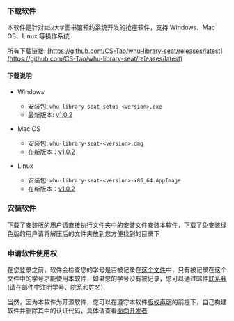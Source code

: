 ### 下载软件

本软件是针对`武汉大学`图书馆预约系统开发的抢座软件，支持 Windows、Mac OS、Linux 等操作系统

所有下载链接: [https://github.com/CS-Tao/whu-library-seat/releases/latest](https://github.com/CS-Tao/whu-library-seat/releases/latest)

#### 下载说明

- Windows
    - 安装包: `whu-library-seat-setup-<version>.exe`
    - 最新版本: [v1.0.2](https://github.com/CS-Tao/whu-library-seat/releases/download/v1.0.2/whu-library-seat-setup-1.0.2.exe)

- Mac OS
    - 安装包: `whu-library-seat-<version>.dmg`
    - 在新版本：[v1.0.2](https://github.com/CS-Tao/whu-library-seat/releases/download/v1.0.2/whu-library-seat-1.0.2.dmg)

- Linux
    - 安装包: `whu-library-seat-<version>-x86_64.AppImage`
    - 在新版本：[v1.0.2](https://github.com/CS-Tao/whu-library-seat/releases/download/v1.0.2/whu-library-seat-1.0.2-x86_64.AppImage)

### 安装软件

下载了安装版的用户请直接执行文件夹中的安装文件安装本软件，下载了免安装绿色版的用户请将解压后的文件夹放到您方便找到的目录下

### 申请软件使用权

在您登录之前，软件会检查您的学号是否被记录在[这个文件](https://github.com/CS-Tao/whu-library-seat/blob/user-validation/validation.json)中，只有被记录在这个文件中的学号才能使用本软件，如果您的学号没有被记录，您可以通过邮件[联系我](http://mail.qq.com/cgi-bin/qm_share?t=qm_mailme&email=whucstao@qq.com)(请在邮件中注明学号、院系和姓名)

当然，因为本软件为开源软件，您可以在遵守本软件[版权声明](https://github.com/CS-Tao/whu-library-seat/blob/master/README.md#版权声明)的前提下，自己构建软件并删除其中的认证代码，具体请查看[面向开发者](https://github.com/CS-Tao/whu-library-seat/blob/master/README.md#面向开发者)
